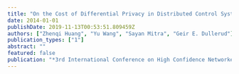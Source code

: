 ```yaml
---
title: "On the Cost of Differential Privacy in Distributed Control Systems"
date: 2014-01-01
publishDate: 2019-11-13T00:53:51.809459Z
authors: ["Zhenqi Huang", "Yu Wang", "Sayan Mitra", "Geir E. Dullerud"]
publication_types: ["1"]
abstract: ""
featured: false
publication: "*3rd International Conference on High Confidence Networked Systems (HiCoNS)*"
---
```



